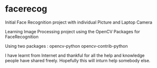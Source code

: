 # facerecog
Initial Face Recognition project with individual Picture and Laptop Camera

Learning Image Processing project using the OpenCV Packages for FaceRecognition

Using two packages :
 opencv-python
 opencv-contrib-python
 
I have learnt from Internet and thankful for all the help and knowledge people have shared freely. Hopefully this will inturn help somebody else.
